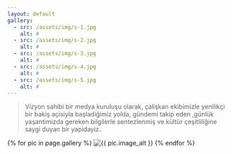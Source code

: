 ```yaml
---
layout: default
gallery:
  - src: /assets/img/s-1.jpg
    alt: #
  - src: /assets/img/s-2.jpg
    alt: #
  - src: /assets/img/s-3.jpg
    alt: #
  - src: /assets/img/s-4.jpg
    alt: #
  - src: /assets/img/s-5.jpg
    alt: #
---
```

> Vizyon sahibi bir medya kuruluşu olarak, çalişkan ekibimizle yenilikçi bir bakiş açisiyla başladiğimiz yolda, gündemi takip eden ,günlük yaşantimizda gereken bilgilerle sentezlenmiş ve kültür çeşitliliğine saygi duyan bir yapidayiz..

<div class="sh-gallery">
{% for pic in page.gallery %}
 <img src="{{ pic.src}}" alt="{{ pic.image_alt }}">
{% endfor %}
</div>
